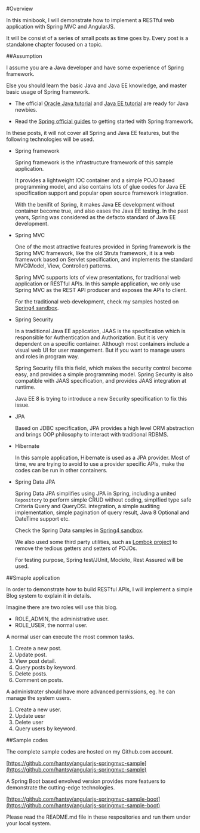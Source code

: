 #Overview

In this minibook, I will demonstrate how to implement a RESTful web application with Spring MVC and AngularJS. 

It will be consist of a series of small posts as time goes by. Every post is a standalone chapter focused on a topic.

##Assumption

I assume you are a Java developer and have some experience of Spring framework.

Else you should learn the basic Java and Java EE knowledge, and master basic usage of Spring framework.

* The official [Oracle Java tutorial](https://docs.oracle.com/javase/tutorial/) and [Java EE tutorial](https://docs.oracle.com/javaee/7/tutorial) are ready for Java newbies.

* Read the [Spring official guides](https://spring.io/guides) to getting started with Spring framework.

In these posts, it will not cover all Spring and Java EE features, but the following technologies will be used.

* Spring framework

	Spring framework is the infrastructure framework of this sample application. 

	It provides a lightweight IOC container and a simple POJO based programming model, and also contains lots of glue codes for Java EE specification support and popular open source framework integration. 

	With the benifit of Spring, it makes Java EE development without container become true, and also eases the Java EE testing. In the past years, Spring was considered as the defacto standard of Java EE development.


* Spring MVC

	One of the most attractive features provided in Spring framework is the Spring MVC framework, like the old Struts framework, it is a web framework based on Servlet specification, and implements the standard MVC(Model, View, Controller) patterns. 

	Spring MVC supports lots of view presentations, for traditional web application or RESTful APIs. In this sample application, we only use Spring MVC as the REST API producer and exposes the APIs to client.

	For the traditional web development, check my samples hosted on [Spring4 sandbox](https://github.com/hantsy/spring4-sandbox).

* Spring Security

	In a traditional Java EE application, JAAS is the specification which is responsible for Authentication and Authorization. But it is very dependent on a specific container. Although most containers include a visual web UI for user maangement. But if you want to manage users and roles in program way.

	Spring Security fills this field, which makes the security control become easy, and provides a simple programming model. Spring Security is also compatible with JAAS specification, and provides JAAS integration at runtime. 

	Java EE 8 is trying to introduce a new Security specification to fix this issue.

* JPA

	Based on JDBC specification, JPA provides a high level ORM abstraction and brings OOP philosophy to interact with traditional RDBMS.

* Hibernate

	In this sample application, Hibernate is used as a JPA provider. Most of time, we are trying to avoid to use a provider specific APIs, make the codes can be run in other containers.

* Spring Data JPA

	Spring Data JPA simplifies using JPA in Spring, including a united `Repository` to perform simple CRUD without coding, simplfied type safe Criteria Query and QueryDSL integration, a simple auditing implementation, simple pagination of query result, Java 8 Optional and DateTime support etc.

	Check the Spring Data samples in [Spring4 sandbox](https://github.com/hantsy/spring4-sandbox).
	 
	We also used some third party utilities, such as [Lombok project](https://projectlombok.org/) to remove the tedious getters and setters of POJOs. 

	For testing purpose, Spring test/JUnit, Mockito, Rest Assured will be used.

##Smaple application

In order to demonstrate how to build RESTful APIs, I will implement a simple Blog system to explain it in details.

Imagine there are two roles will use this blog.

* ROLE_ADMIN, the administrative user.
* ROLE_USER, the normal user.

A normal user can execute the most common tasks.

1. Create a new post.
2. Update post.
3. View post detail.
4. Query posts by keyword.
5. Delete posts.
6. Comment on posts.

A administrater should have more advanced permissions, eg. he can manage the system users.

1. Create a new user.
2. Update uesr
3. Delete user
4. Query users by keyword.

##Sample codes

The complete sample codes are hosted on my Github.com account.

[https://github.com/hantsy/angularjs-springmvc-sample](https://github.com/hantsy/angularjs-springmvc-sample)

A Spring Boot based envolved version provides more featuers to demonstrate the cutting-edge technologies.

[https://github.com/hantsy/angularjs-springmvc-sample-boot](https://github.com/hantsy/angularjs-springmvc-sample-boot)

Please read the README.md file in these respositories and run them under your local system.


